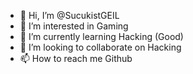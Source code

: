 - 👋 Hi, I’m @SucukistGEIL
- 👀 I’m interested in Gaming
- 🌱 I’m currently learning Hacking (Good)
- 💞️ I’m looking to collaborate on Hacking
- 📫 How to reach me Github

<!---
SucukistGEIL/SucukistGEIL is a ✨ special ✨ repository because its `README.md` (this file) appears on your GitHub profile.
You can click the Preview link to take a look at your changes.
--->
